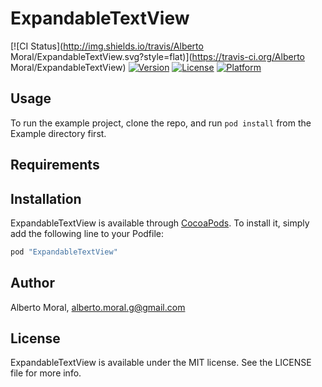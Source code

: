 # ExpandableTextView

[![CI Status](http://img.shields.io/travis/Alberto Moral/ExpandableTextView.svg?style=flat)](https://travis-ci.org/Alberto Moral/ExpandableTextView)
[![Version](https://img.shields.io/cocoapods/v/ExpandableTextView.svg?style=flat)](http://cocoapods.org/pods/ExpandableTextView)
[![License](https://img.shields.io/cocoapods/l/ExpandableTextView.svg?style=flat)](http://cocoapods.org/pods/ExpandableTextView)
[![Platform](https://img.shields.io/cocoapods/p/ExpandableTextView.svg?style=flat)](http://cocoapods.org/pods/ExpandableTextView)

## Usage

To run the example project, clone the repo, and run `pod install` from the Example directory first.

## Requirements

## Installation

ExpandableTextView is available through [CocoaPods](http://cocoapods.org). To install
it, simply add the following line to your Podfile:

```ruby
pod "ExpandableTextView"
```

## Author

Alberto Moral, alberto.moral.g@gmail.com

## License

ExpandableTextView is available under the MIT license. See the LICENSE file for more info.
